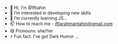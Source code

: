 - 👋 Hi, I’m @Iftiahin
- 👀 I’m interested in developing new skills
- 🌱 I’m currently learning JS...
-  📫 How to reach me - iftiarahmantahin@gmail.com
- 😄 Pronouns: she/her
- ⚡ Fun fact: I've got Dark Humor ...

<!---
Iftiahin/Iftiahin is a ✨ special ✨ repository because its `README.md` (this file) appears on your GitHub profile.
You can click the Preview link to take a look at your changes.
--->

